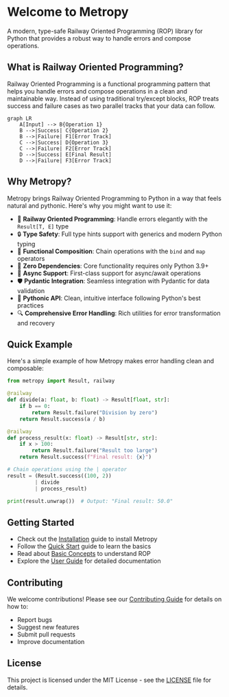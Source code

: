 # Welcome to Metropy

A modern, type-safe Railway Oriented Programming (ROP) library for Python that provides a robust way to handle errors and compose operations.

## What is Railway Oriented Programming?

Railway Oriented Programming is a functional programming pattern that helps you handle errors and compose operations in a clean and maintainable way. Instead of using traditional try/except blocks, ROP treats success and failure cases as two parallel tracks that your data can follow.

```mermaid
graph LR
    A[Input] --> B{Operation 1}
    B -->|Success| C{Operation 2}
    B -->|Failure| F1[Error Track]
    C -->|Success| D{Operation 3}
    C -->|Failure| F2[Error Track]
    D -->|Success| E[Final Result]
    D -->|Failure| F3[Error Track]
```

## Why Metropy?

Metropy brings Railway Oriented Programming to Python in a way that feels natural and pythonic. Here's why you might want to use it:

- 🚂 **Railway Oriented Programming**: Handle errors elegantly with the `Result[T, E]` type
- 🔒 **Type Safety**: Full type hints support with generics and modern Python typing
- 🔗 **Functional Composition**: Chain operations with the `bind` and `map` operators
- 🎯 **Zero Dependencies**: Core functionality requires only Python 3.9+
- 🔄 **Async Support**: First-class support for async/await operations
- 🛡️ **Pydantic Integration**: Seamless integration with Pydantic for data validation
- 🎨 **Pythonic API**: Clean, intuitive interface following Python's best practices
- 🔍 **Comprehensive Error Handling**: Rich utilities for error transformation and recovery

## Quick Example

Here's a simple example of how Metropy makes error handling clean and composable:

```python
from metropy import Result, railway

@railway
def divide(a: float, b: float) -> Result[float, str]:
    if b == 0:
        return Result.failure("Division by zero")
    return Result.success(a / b)

@railway
def process_result(x: float) -> Result[str, str]:
    if x > 100:
        return Result.failure("Result too large")
    return Result.success(f"Final result: {x}")

# Chain operations using the | operator
result = (Result.success((100, 2))
         | divide
         | process_result)

print(result.unwrap())  # Output: "Final result: 50.0"
```

## Getting Started

- Check out the [Installation](getting-started/installation.md) guide to install Metropy
- Follow the [Quick Start](getting-started/quickstart.md) guide to learn the basics
- Read about [Basic Concepts](getting-started/concepts.md) to understand ROP
- Explore the [User Guide](user-guide/result.md) for detailed documentation

## Contributing

We welcome contributions! Please see our [Contributing Guide](contributing.md) for details on how to:

- Report bugs
- Suggest new features
- Submit pull requests
- Improve documentation

## License

This project is licensed under the MIT License - see the [LICENSE](https://github.com/francis/metropy-rop/blob/main/LICENSE) file for details. 